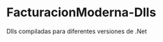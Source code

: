 FacturacionModerna-Dlls
=======================

Dlls compiladas para diferentes versiones de .Net


